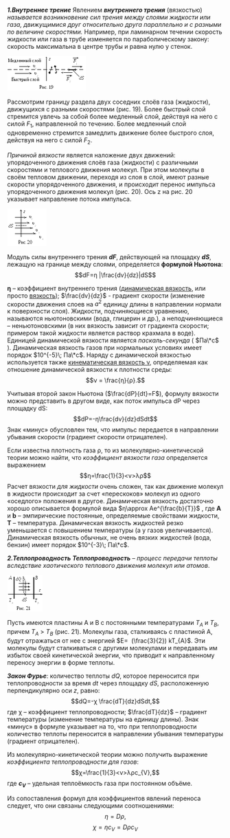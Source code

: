**_1.Внутреннее трение_**
Явлением **_внутреннего трения_** (вязкостью) _называется возникновение сил трения между слоями жидкости или газа, движущимися друг относительно друга параллельно и с разными по величине скоростями._ Например, при ламинарном течении скорость жидкости или газа в трубе изменяется по параболическому закону: скорость максимальна в центре трубы и равна нулю у стенок.

![](./img/img-VmPzo_.png) 

Рассмотрим границу раздела двух соседних слоёв газа (жидкости), движущихся с разными скоростями (рис. 19). Более быстрый слой стремится увлечь за собой более медленный слой, действуя на него с силой $F_{1}$, направленной по течению. Более медленный слой одновременно стремится замедлить движение более быстрого слоя, действуя на него с силой $F_{2}$.

_Причиной вязкости_ является наложение двух движений: упорядоченного движения слоёв газа (жидкости) с различными скоростями и теплового движения молекул. При этом молекулы в своём тепловом движении, переходя из слоя в слой, имеют разные скорости упорядоченного движения, и происходит перенос импульса упорядоченного движения молекул (рис. 20). Ось z на рис. 20 указывает направление потока импульса.

![](./img/20240417104103.png)

Модуль силы внутреннего трения **_dF_**, действующей на площадку **_dS_**, лежащую на границе между слоями, определяется **формулой Ньютона**:
$$dF=η  |\frac{dv}{dz}|dS$$


**η** – коэффициент внутреннего трения (<u>динамическая вязкость</u>, или просто <u>вязкость</u>);  $\frac{dv}{dz}$ - градиент скорости (изменение скорости движения слоев на $a^2$ единицу длины в направлении нормали к поверхности слоя). Жидкости, подчиняющиеся уравнению, называются ньютоновскими (вода, глицерин и др.), а неподчиняющиеся – неньютоновскими (в них вязкость зависит от градиента скорости; примером такой жидкости является раствор крахмала в воде). Единицей динамической вязкости является _паскаль-секунда_ ( $Па\*c$ ). Динамическая вязкость газов при нормальных условиях имеет порядок $10^{-5}\; Па\*с$.
Наряду с динамической вязкостью используется также <u>кинематическая вязкость ν</u>, определяемая как отношение динамической вязкости к плотности среды:
$$ν = \frac{η}{ρ}.$$

Учитывая второй закон Ньютона ($\frac{dP}{dt}=F$), формулу вязкости можно представить в другом виде, как поток импульса dР через площадку dS:
$$dP=-η\frac{dv}{dz}dSdt$$
Знак «минус»  обусловлен тем, что импульс передается в направлении убывания скорости (градиент скорости отрицателен).

Если известна плотность газа ρ, то из молекулярно-кине­тической теории можно найти, что _коэффициент вязкости газа_ определяется выражением
$$η=\frac{1}{3}<v>λρ$$
Расчет вязкости _для жидкости_ очень сложен, так как движение молекул в жидкости происходит за счет «перескоков» молекул из одного «оседлого» положения в другое. Динамическая вязкость достаточно хорошо описывается формулой вида $η\approx Ae^{\frac{b}{T}}$ , где **А** и **b** – эмпирические постоянные, определяемые свойствами жидкости, **Т** – температура. Динамическая вязкость жидкостей резко уменьшается с повышением температуры (а у газов увеличивается). Динамическая вязкость обычных, не очень вязких жидкостей (вода, бензин) имеет порядок $10^{-3}\; Па\*с$.


**_2.Теплопроводность_**
_**Теплопроводность**_ – _процесс передачи теплоты вследствие хаотического теплового движения молекул или атомов_.

![](./img/img-K5oHug.png)

Пусть имеются пластины А и В с постоянными температурами $Т_{А}$ и $T_{B}$, причем $T_{A}$ > $Т_{B}$ (рис. 21). Молекулы газа, сталкиваясь с пластиной А, будут отражаться от нее с энергией $E=  (\frac{3}{2}) kT_{A}$. Эти молекулы будут сталкиваться с другими молекулами и передавать им избыток своей кинетической энергии, что приводит к направленному переносу энергии в форме теплоты.

_**Закон Фурье**_: количество теплоты _dQ_, которое переносится при теплопроводности за время _dt_ через площадку _dS_, расположенную перпендикулярно оси _z_, равно:
$$dQ=-χ \frac{dT}{dz}dSdt,$$
где χ – коэффициент теплопроводности; $\frac{dT}{dz}$ – градиент температуры (изменение температуры на единицу длины). Знак «минус» в формуле указывает на то, что при теплопроводности количество теплоты переносится в направлении убывания температуры (градиент отрицателен).

Из молекулярно-кинетической теории можно получить выражение _коэффициента теплопроводности для газов_:
$$χ=\frac{1}{3}<v>λρc_{V},$$
где **$c_{V}$** – удельная теплоёмкость газа при постоянном объёме.

Из сопоставления формул для коэффициентов явлений переноса следует, что они связаны следующими соотношениями:
$$η=Dρ,$$$$χ=ηc_{V}=Dρc_{V}$$
